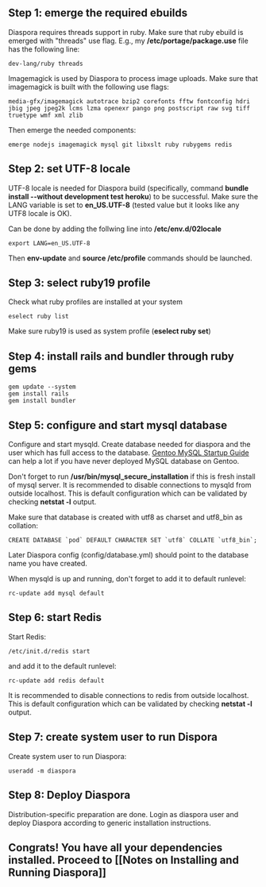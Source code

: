 ## Step 1: emerge the required ebuilds

Diaspora requires threads support in ruby. Make sure that ruby ebuild is emerged with "threads" use flag. E.g., my **/etc/portage/package.use** file has the following line:

    dev-lang/ruby threads

Imagemagick is used by Diaspora to process image uploads. Make sure that imagemagick is built with the following use flags:

    media-gfx/imagemagick autotrace bzip2 corefonts fftw fontconfig hdri jbig jpeg jpeg2k lcms lzma openexr pango png postscript raw svg tiff truetype wmf xml zlib

Then emerge the needed components:

    emerge nodejs imagemagick mysql git libxslt ruby rubygems redis

## Step 2: set UTF-8 locale

UTF-8 locale is needed for Diaspora build (specifically, command **bundle install --without development test heroku**) to be successful. Make sure the LANG variable is set to **en_US.UTF-8** (tested value but it looks like any UTF8 locale is OK).

Can be done by adding the follwing line into **/etc/env.d/02locale**
 
    export LANG=en_US.UTF-8

Then **env-update** and **source /etc/profile** commands should be launched. 

## Step 3: select ruby19 profile

Check what ruby profiles are installed at your system 

    eselect ruby list

Make sure ruby19 is used as system profile (**eselect ruby set**)
       
## Step 4: install rails and bundler through ruby gems 

    gem update --system 
    gem install rails 
    gem install bundler

## Step 5: configure and start mysql database 

Configure and start mysqld. Create database needed for diaspora and the user which has full access to the database. [Gentoo MySQL Startup Guide](http://www.gentoo.org/doc/en/mysql-howto.xml) can help a lot if you have never deployed MySQL database on Gentoo.

Don't forget to run **/usr/bin/mysql_secure_installation** if this is fresh install of mysql server. It is recommended to disable connections to mysqld from outside localhost. This is default configuration which can be validated by checking **netstat -l** output.

Make sure that database is created with utf8 as charset and utf8_bin as collation:

    CREATE DATABASE `pod` DEFAULT CHARACTER SET `utf8` COLLATE `utf8_bin`;

Later Diaspora config (config/database.yml) should point to the database name you have created.
 
When mysqld is up and running, don't forget to add it to default runlevel:

    rc-update add mysql default 

## Step 6: start Redis

Start Redis:
    
    /etc/init.d/redis start

and add it to the default runlevel:
       
    rc-update add redis default
    
It is recommended to disable connections to redis from outside localhost. This is default configuration which can be validated by checking **netstat -l** output.

## Step 7: create system user to run Dispora

Create system user to run Diaspora:

    useradd -m diaspora

## Step 8: Deploy Diaspora

Distribution-specific preparation are done. Login as diaspora user and deploy Diaspora according to generic installation instructions.

## Congrats! You have all your dependencies installed. Proceed to [[Notes on Installing and Running Diaspora]]
